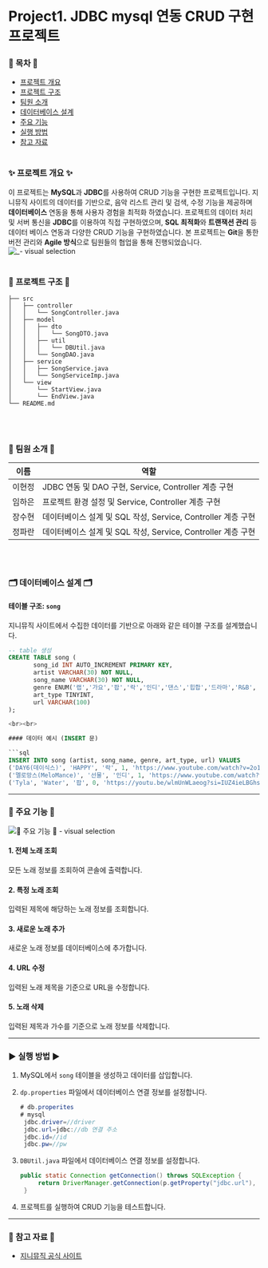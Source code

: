 # Project1. JDBC mysql 연동 CRUD 구현 프로젝트
### 📌 목차 📌 ###
- [프로젝트 개요](#-프로젝트-개요-)
- [ 프로젝트 구조 ](#-프로젝트-구조-)
- [ 팀원 소개 ](#-팀원-소개-)
- [ 데이터베이스 설계 ](#%ef%b8%8f-데이터베이스-설계-%ef%b8%8f)
- [ 주요 기능 ](#-주요-기능-)
- [ 실행 방법 ](#%ef%b8%8f-실행-방법-%ef%b8%8f)
- [ 참고 자료 ](#-참고-자료-)
<br><br>

### ✨ 프로젝트 개요 ✨

이 프로젝트는 **MySQL**과 **JDBC**를 사용하여 CRUD 기능을 구현한 프로젝트입니다. 지니뮤직 사이트의 데이터를 기반으로, 음악 리스트 관리 및 검색, 수정 기능을 제공하며 **데이터베이스** 연동을 통해 사용자 경험을 최적화 하였습니다.
프로젝트의 데이터 처리 및 서버 통신을 **JDBC**를 이용하여 직접 구현하였으며, **SQL 최적화**와 **트랜잭션 관리** 등 데이터 베이스 연동과 다양한 CRUD 기능을 구현하였습니다. 본 프로젝트는 **Git**을 통한 버전 관리와 **Agile 방식**으로 팀원들의 협업을 통해 진행되었습니다.
![_- visual selection](https://github.com/user-attachments/assets/1f477548-0f44-4573-8b40-4949e8f08a95)
<br><br>

### 📂 프로젝트 구조 📂

```
├── src
│   ├── controller
│   │   └── SongController.java
│   ├── model
│   │   ├── dto
│   │   │   └── SongDTO.java
│   │   ├── util
│   │   │   └── DBUtil.java
│   │   └── SongDAO.java
│   ├── service
│   │   ├── SongService.java
│   │   └── SongServiceImp.java
│   └── view
│       └── StartView.java
│       └── EndView.java
└── README.md
```
<br><br>

### 🐣 팀원 소개 🐣

| 이름  | 역할                        |
| --- | ------------------------- |
| 이현정 | JDBC 연동 및 DAO 구현, Service, Controller 계층 구현         |
| 임하은 | 프로젝트 환경 설정 및 Service, Controller 계층 구현         |
| 장수현 | 데이터베이스 설계 및 SQL 작성, Service, Controller 계층 구현 |
| 정파란 | 데이터베이스 설계 및 SQL 작성, Service, Controller 계층 구현       |

<br><br>


### 🗂️ 데이터베이스 설계 🗂️

#### 테이블 구조: `song`

지니뮤직 사이트에서 수집한 데이터를 기반으로 아래와 같은 테이블 구조를 설계했습니다.

```sql
-- table 생성
CREATE TABLE song (
       song_id INT AUTO_INCREMENT PRIMARY KEY,
       artist VARCHAR(30) NOT NULL,
       song_name VARCHAR(30) NOT NULL,
       genre ENUM('랩','가요','팝','락','인디','댄스','힙합','드라마','R&B', 'OST', '발라드'),
       art_type TINYINT,
       url VARCHAR(100)
);

<br><br>

#### 데이터 예시 (INSERT 문)

```sql
INSERT INTO song (artist, song_name, genre, art_type, url) VALUES
('DAY6(데이식스)', 'HAPPY', '락', 1, 'https://www.youtube.com/watch?v=2o1zdX72400'),
('멜로망스(MeloMance)', '선물', '인디', 1, 'https://www.youtube.com/watch?v=qYYJqWsBb1U'),
('Tyla', 'Water', '팝', 0, 'https://youtu.be/wlmUnWLaeog?si=IUZ4ieLBGhsL3bnh'),
```

---


### 🚀 주요 기능 🚀
![🚀 주요 기능 🚀 - visual selection](https://github.com/user-attachments/assets/43ef4398-699d-461c-851d-b51e4c83b42b)


#### 1. 전체 노래 조회

모든 노래 정보를 조회하여 콘솔에 출력합니다.

#### 2. 특정 노래 조회

입력된 제목에 해당하는 노래 정보를 조회합니다.

#### 3. 새로운 노래 추가

새로운 노래 정보를 데이터베이스에 추가합니다.

#### 4. URL 수정

입력된 노래 제목을 기준으로 URL을 수정합니다.

#### 5. 노래 삭제

입력된 제목과 가수를 기준으로 노래 정보를 삭제합니다.



---


### ▶️ 실행 방법 ▶️

1. MySQL에서 `song` 테이블을 생성하고 데이터를 삽입합니다.
2. `dp.properties` 파일에서 데이터베이스 연결 정보를 설정합니다.
   ```java
   # db.properites
   # mysql
    jdbc.driver=//driver
    jdbc.url=jdbc://db 연결 주소
    jdbc.id=//id
    jdbc.pw=//pw
    ```

3. `DBUtil.java` 파일에서 데이터베이스 연결 정보를 설정합니다.
   ```java
   public static Connection getConnection() throws SQLException {
		return DriverManager.getConnection(p.getProperty("jdbc.url"), p.getProperty("jdbc.id"), p.getProperty("jdbc.pw"));
	}
   ```
5. 프로젝트를 실행하여 CRUD 기능을 테스트합니다.

---

### 📖 참고 자료 📖

- [지니뮤직 공식 사이트](https://www.genie.co.kr)




